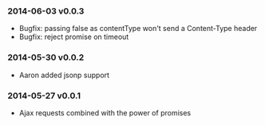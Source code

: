 ### 2014-06-03 v0.0.3

* Bugfix: passing false as contentType won't send a Content-Type header
* Bugfix: reject promise on timeout

### 2014-05-30 v0.0.2

* Aaron added jsonp support

### 2014-05-27 v0.0.1

* Ajax requests combined with the power of promises